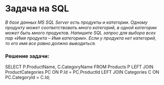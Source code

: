 # Задача на SQL

*В базе данных MS SQL Server есть продукты и категории. Одному продукту может соответствовать много категорий, в одной категории может быть много продуктов. Напишите SQL запрос для выбора всех пар «Имя продукта – Имя категории». Если у продукта нет категорий, то его имя все равно должно выводиться.*

### Решение задачи:
SELECT P.ProductName, C.CategoryName
FROM Products P
LEFT JOIN ProductCategories PC
ON P.Id = PC.ProductId
LEFT JOIN Categories C
ON PC.CategoryId = C.Id;
